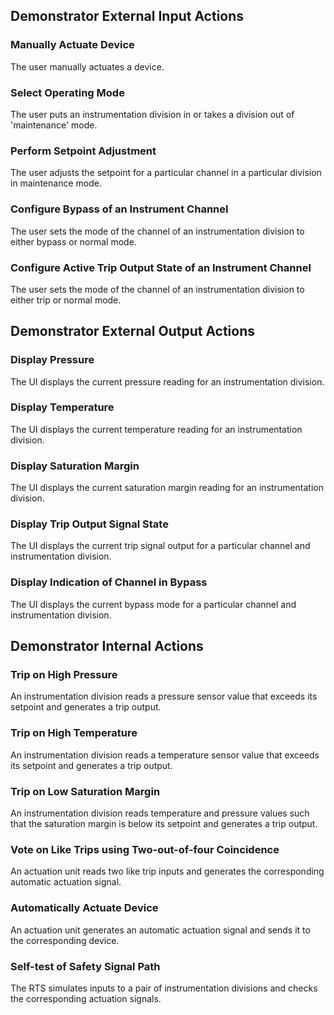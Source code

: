 <!--EVENTS-->
## Demonstrator External Input Actions
<!--ITEM-->
### Manually Actuate Device
The user manually actuates a device.
<!--ITEM/-->
<!--ITEM-->
### Select Operating Mode
The user puts an instrumentation division in or takes a division out of 'maintenance' mode.
<!--ITEM/-->
<!--ITEM-->
### Perform Setpoint Adjustment
The user adjusts the setpoint for a particular channel in a particular division in maintenance mode.
<!--ITEM/-->
<!--ITEM-->
### Configure Bypass of an Instrument Channel
The user sets the mode of the channel of an instrumentation division to either bypass or normal mode.
<!--ITEM/-->
<!--ITEM-->
### Configure Active Trip Output State of an Instrument Channel
The user sets the mode of the channel of an instrumentation division to either trip or normal mode.
<!--ITEM/-->
<!-- Events are (seemingly-atomic, from the point of view of an external -->
<!-- observer) interactions/state-transitions of the system.  The full -->
<!-- set of specified events characterizes every potential externally -->
<!-- visible state change that the system can perform. -->
<!-- External input actions are those that are triggered by external input on UI. -->
<!--EVENTS/-->

<!--EVENTS-->
## Demonstrator External Output Actions
<!--ITEM-->
### Display Pressure
The UI displays the current pressure reading for an instrumentation division.
<!--ITEM/-->
<!--ITEM-->
### Display Temperature
The UI displays the current temperature reading for an instrumentation division.
<!--ITEM/-->
<!--ITEM-->
### Display Saturation Margin
The UI displays the current saturation margin reading for an instrumentation division.
<!--ITEM/-->
<!--ITEM-->
### Display Trip Output Signal State
The UI displays the current trip signal output for a particular channel and instrumentation division.
<!--ITEM/-->
<!--ITEM-->
### Display Indication of Channel in Bypass
The UI displays the current bypass mode for a particular channel and instrumentation division.
<!--ITEM/-->
<!-- External output actions are those that are triggered by internal -->
<!-- state change, which is, in turn, sometimes prompted by external input -->
<!-- actions. -->
<!--EVENTS/-->

<!--EVENTS-->
## Demonstrator Internal Actions
<!--ITEM-->
### Trip on High Pressure
An instrumentation division reads a pressure sensor value that exceeds its setpoint and generates a trip output.
<!--ITEM/-->
<!--ITEM-->
### Trip on High Temperature
An instrumentation division reads a temperature sensor value that exceeds its setpoint and generates a trip output.
<!--ITEM/-->
<!--ITEM-->
### Trip on Low Saturation Margin
An instrumentation division reads temperature and pressure values such that the saturation margin is below its setpoint and generates a trip output.
<!--ITEM/-->
<!--ITEM-->
### Vote on Like Trips using Two-out-of-four Coincidence
An actuation unit reads two like trip inputs and generates the corresponding automatic actuation signal.
<!--ITEM/-->
<!--ITEM-->
### Automatically Actuate Device
An actuation unit generates an automatic actuation signal and sends it to the corresponding device.
<!--ITEM/-->
<!--ITEM-->
### Self-test of Safety Signal Path
The RTS simulates inputs to a pair of instrumentation divisions and checks the corresponding actuation signals.
<!--ITEM/-->
<!-- Internal actions are those that are not triggered by external input on UI. -->
<!--EVENTS/-->

